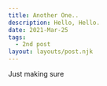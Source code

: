 ```yaml
---
title: Another One..
description: Hello, Hello.
date: 2021-Mar-25
tags:
  - 2nd post 
layout: layouts/post.njk
---
```

Just making sure 
